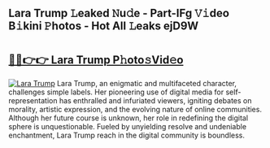 ## Lara Trump 𝙻eaked 𝙽u𝚍e - Part-IFg 𝚅𝚒deo B𝚒kini 𝙿hotos - Hot All 𝙻eaks ejD9W

# <h2><a href="http://ld61bb7.urlbe.top/?page=Lara+Trump">🔗🔗👉👉 Lara Trump P𝚑oto𝚜Vid𝚎o</a></h2>

[![Lara Trump](https://i.imgur.com/eBuTRDB.gif)](http://ld61bb7.urlbe.top/?page=Lara+Trump)
Lara Trump, an enigmatic and multifaceted character, challenges simple labels. Her pioneering use of digital media for self-representation has enthralled and infuriated viewers, igniting debates on morality, artistic expression, and the evolving nature of online communities. Although her future course is unknown, her role in redefining the digital sphere is unquestionable. Fueled by unyielding resolve and undeniable enchantment, Lara Trump reach in the digital community is boundless.

